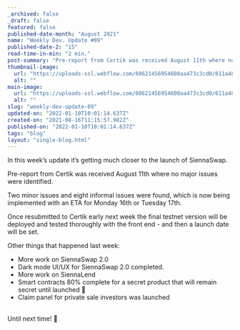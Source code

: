 ```yaml
---
_archived: false
_draft: false
featured: false
published-date-month: "August 2021"
name: "Weekly Dev. Update #09"
published-date-2: "15"
read-time-in-min: "2 min."
post-summary: "Pre-report from Certik was received August 11th where no major issues were identified."
thumbnail-image:
  url: "https://uploads-ssl.webflow.com/60621456954600aa473c3cd0/611a48e35f83f6c5cd434197_weekly-update-09%20Blog%20Thump.jpg"
  alt: ""
main-image:
  url: "https://uploads-ssl.webflow.com/60621456954600aa473c3cd0/611a48e6b056a4858ddbd497_weekly-update-09%20Blog.jpg"
  alt: ""
slug: "weekly-dev-update-09"
updated-on: "2022-01-10T10:01:14.637Z"
created-on: "2021-08-16T11:15:57.982Z"
published-on: "2022-01-10T10:01:14.637Z"
tags: "blog"
layout: "single-blog.html"
---
```


In this week’s update it’s getting much closer to the launch of SiennaSwap.

Pre-report from Certik was received August 11th where no major issues were identified.

Two minor issues and eight informal issues were found, which is now being implemented with an ETA for Monday 16th or Tuesday 17th.

Once resubmitted to Certik early next week the final testnet version will be deployed and tested thoroughly with the front end - and then a launch date will be set.

Other things that happened last week:

*   More work on SiennaSwap 2.0
*   Dark mode UI/UX for SiennaSwap 2.0 completed.
*   More work on SiennaLend
*   Smart contracts 80% complete for a secret product that will remain secret until launched 🤫
*   Claim panel for private sale investors was launched  
    ‍

Until next time! 🚀
